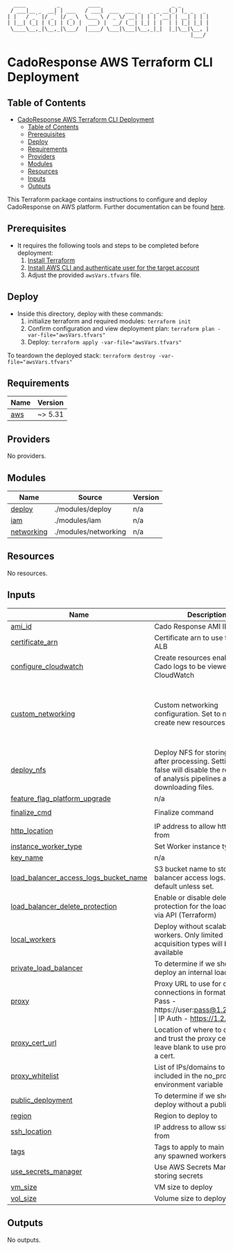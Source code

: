 ```
  ____          _         ____                       _ _
 / ___|__ _  __| | ___   / ___|  ___  ___ _   _ _ __(_) |_ _   _
| |   / _` |/ _` |/ _ \  \___ \ / _ \/ __| | | | '__| | __| | | |
| |__| (_| | (_| | (_) |  ___) |  __/ (__| |_| | |  | | |_| |_| |
 \____\__,_|\__,_|\___/  |____/ \___|\___|\__,_|_|  |_|\__|\__, |
                                                           |___/
```
# CadoResponse AWS Terraform CLI Deployment
## Table of Contents
- [CadoResponse AWS Terraform CLI Deployment](#cadoresponse-aws-terraform-cli-deployment)
  - [Table of Contents](#table-of-contents)
  - [Prerequisites](#prerequisites)
  - [Deploy](#deploy)
  - [Requirements](#requirements)
  - [Providers](#providers)
  - [Modules](#modules)
  - [Resources](#resources)
  - [Inputs](#inputs)
  - [Outputs](#outputs)


This Terraform package contains instructions to configure and deploy CadoResponse on AWS platform. Further documentation can be found [here](https://docs.cadosecurity.com/cado-response/deploy/aws/overview).

## Prerequisites

* It requires the following tools and steps to be completed before deployment:
    1. [Install Terraform](https://learn.hashicorp.com/tutorials/terraform/install-cli)
    2. [Install AWS CLI and authenticate user for the target account](hhttps://docs.aws.amazon.com/cli/latest/userguide/getting-started-install.html)
    3. Adjust the provided `awsVars.tfvars` file.

## Deploy
* Inside this directory, deploy with these commands:
  1. initialize terraform and required modules: `terraform init`
  2. Confirm configuration and view deployment plan: `terraform plan -var-file="awsVars.tfvars"`
  3. Deploy: `terraform apply -var-file="awsVars.tfvars"`

To teardown the deployed stack: `terraform destroy -var-file="awsVars.tfvars"`

<!-- BEGIN_TF_DOCS -->
## Requirements

| Name | Version |
|------|---------|
| <a name="requirement_aws"></a> [aws](#requirement\_aws) | ~> 5.31 |

## Providers

No providers.

## Modules

| Name | Source | Version |
|------|--------|---------|
| <a name="module_deploy"></a> [deploy](#module\_deploy) | ./modules/deploy | n/a |
| <a name="module_iam"></a> [iam](#module\_iam) | ./modules/iam | n/a |
| <a name="module_networking"></a> [networking](#module\_networking) | ./modules/networking | n/a |

## Resources

No resources.

## Inputs

| Name | Description | Type | Default | Required |
|------|-------------|------|---------|:--------:|
| <a name="input_ami_id"></a> [ami\_id](#input\_ami\_id) | Cado Response AMI ID | `string` | n/a | yes |
| <a name="input_certificate_arn"></a> [certificate\_arn](#input\_certificate\_arn) | Certificate arn to use for the ALB | `string` | `""` | no |
| <a name="input_configure_cloudwatch"></a> [configure\_cloudwatch](#input\_configure\_cloudwatch) | Create resources enabling Cado logs to be viewed in CloudWatch | `bool` | `true` | no |
| <a name="input_custom_networking"></a> [custom\_networking](#input\_custom\_networking) | Custom networking configuration. Set to null to create new resources. | <pre>object({<br>    vpc_id             = string<br>    public_subnet_id   = string<br>    private_subnet_id  = string<br>    public_subnet_b_id = string<br>  })</pre> | `null` | no |
| <a name="input_deploy_nfs"></a> [deploy\_nfs](#input\_deploy\_nfs) | Deploy NFS for storing files after processing. Setting to false will disable the re-running of analysis pipelines and downloading files. | `bool` | `true` | no |
| <a name="input_feature_flag_platform_upgrade"></a> [feature\_flag\_platform\_upgrade](#input\_feature\_flag\_platform\_upgrade) | n/a | `bool` | `false` | no |
| <a name="input_finalize_cmd"></a> [finalize\_cmd](#input\_finalize\_cmd) | Finalize command | `string` | `"sudo /home/admin/processor/release/finalize.sh"` | no |
| <a name="input_http_location"></a> [http\_location](#input\_http\_location) | IP address to allow http access from | `list(string)` | n/a | yes |
| <a name="input_instance_worker_type"></a> [instance\_worker\_type](#input\_instance\_worker\_type) | Set Worker instance type | `string` | `"i4i.2xlarge"` | no |
| <a name="input_key_name"></a> [key\_name](#input\_key\_name) | n/a | `string` | n/a | yes |
| <a name="input_load_balancer_access_logs_bucket_name"></a> [load\_balancer\_access\_logs\_bucket\_name](#input\_load\_balancer\_access\_logs\_bucket\_name) | S3 bucket name to store load balancer access logs. Off by default unless set. | `string` | `""` | no |
| <a name="input_load_balancer_delete_protection"></a> [load\_balancer\_delete\_protection](#input\_load\_balancer\_delete\_protection) | Enable or disable deletion protection for the load balancer via API (Terraform) | `bool` | `true` | no |
| <a name="input_local_workers"></a> [local\_workers](#input\_local\_workers) | Deploy without scalable workers. Only limited acquisition types will be available | `bool` | `false` | no |
| <a name="input_private_load_balancer"></a> [private\_load\_balancer](#input\_private\_load\_balancer) | To determine if we should deploy an internal load balancer | `bool` | `false` | no |
| <a name="input_proxy"></a> [proxy](#input\_proxy) | Proxy URL to use for outbound connections in format / User Pass - https://user:pass@1.2.3.4:1234 \| IP Auth - https://1.2.3.4:1234 | `string` | `""` | no |
| <a name="input_proxy_cert_url"></a> [proxy\_cert\_url](#input\_proxy\_cert\_url) | Location of where to download and trust the proxy certificate, leave blank to use proxy without a cert. | `string` | `""` | no |
| <a name="input_proxy_whitelist"></a> [proxy\_whitelist](#input\_proxy\_whitelist) | List of IPs/domains to be included in the no\_proxy environment variable | `list(string)` | `[]` | no |
| <a name="input_public_deployment"></a> [public\_deployment](#input\_public\_deployment) | To determine if we should deploy without a public IP | `bool` | `false` | no |
| <a name="input_region"></a> [region](#input\_region) | Region to deploy to | `string` | `"us-west-1"` | no |
| <a name="input_ssh_location"></a> [ssh\_location](#input\_ssh\_location) | IP address to allow ssh access from | `list(string)` | n/a | yes |
| <a name="input_tags"></a> [tags](#input\_tags) | Tags to apply to main vm and any spawned workers | `map(string)` | `{}` | no |
| <a name="input_use_secrets_manager"></a> [use\_secrets\_manager](#input\_use\_secrets\_manager) | Use AWS Secrets Manager for storing secrets | `bool` | `true` | no |
| <a name="input_vm_size"></a> [vm\_size](#input\_vm\_size) | VM size to deploy | `string` | `"m5.4xlarge"` | no |
| <a name="input_vol_size"></a> [vol\_size](#input\_vol\_size) | Volume size to deploy | `number` | `100` | no |

## Outputs

No outputs.
<!-- END_TF_DOCS -->